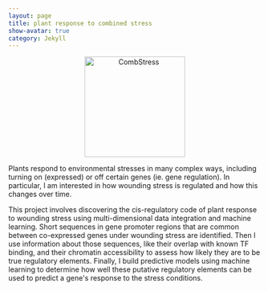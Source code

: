 ```yaml
---
layout: page
title: plant response to combined stress
show-avatar: true
category: Jekyll
---
```



<p align='center'>
	<img src="../img/research/comb_stressHM.png" alt='CombStress' height="200px">
</p>


Plants respond to environmental stresses in many complex ways, including turning on (expressed) or off certain genes (ie. gene regulation). In particular, I am interested in how wounding stress is regulated and how this changes over time. 

This project involves discovering the cis-regulatory code of plant response to wounding stress using multi-dimensional data integration and machine learning. Short sequences in gene promoter regions that are common between co-expressed genes under wounding stress are identified. Then I use information about those sequences, like their overlap with known TF binding, and their chromatin accessibility to assess how likely they are to be true regulatory elements. Finally, I build predictive models using machine learning to determine how well these putative regulatory elements can be used to predict a gene's response to the stress conditions. 

